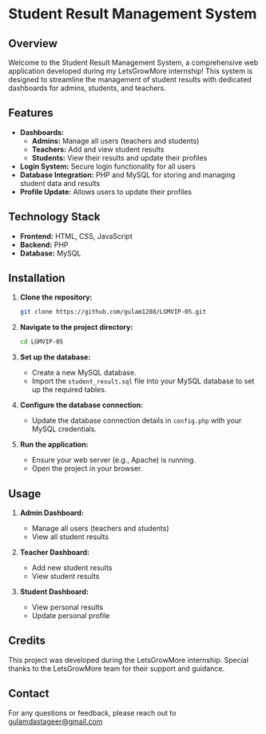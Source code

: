 # Student Result Management System

## Overview
Welcome to the Student Result Management System, a comprehensive web application developed during my LetsGrowMore internship! This system is designed to streamline the management of student results with dedicated dashboards for admins, students, and teachers.

## Features
- **Dashboards:** 
  - **Admins:** Manage all users (teachers and students)
  - **Teachers:** Add and view student results
  - **Students:** View their results and update their profiles
- **Login System:** Secure login functionality for all users
- **Database Integration:** PHP and MySQL for storing and managing student data and results
- **Profile Update:** Allows users to update their profiles

## Technology Stack
- **Frontend:** HTML, CSS, JavaScript
- **Backend:** PHP
- **Database:** MySQL

## Installation

1. **Clone the repository:**
   ```bash
   git clone https://github.com/gulam1288/LGMVIP-05.git
   ```

2. **Navigate to the project directory:**
   ```bash
   cd LGMVIP-05
   ```

3. **Set up the database:**
   - Create a new MySQL database.
   - Import the `student_result.sql` file into your MySQL database to set up the required tables.

4. **Configure the database connection:**
   - Update the database connection details in `config.php` with your MySQL credentials.

5. **Run the application:**
   - Ensure your web server (e.g., Apache) is running.
   - Open the project in your browser.

## Usage

1. **Admin Dashboard:**
   - Manage all users (teachers and students)
   - View all student results

2. **Teacher Dashboard:**
   - Add new student results
   - View student results

3. **Student Dashboard:**
   - View personal results
   - Update personal profile

## Credits
This project was developed during the LetsGrowMore internship. Special thanks to the LetsGrowMore team for their support and guidance.

## Contact
For any questions or feedback, please reach out to gulamdastageer@gmail.com
